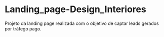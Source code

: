 # Landing_page-Design_Interiores
Projeto da landing page realizada com o objetivo de captar leads gerados por tráfego pago.
